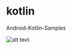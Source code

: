 # kotlin
Android-Kotlin-Samples

![alt text](https://github.com/ngaimanching/kotlin/blob/master/kotlin.jpg)